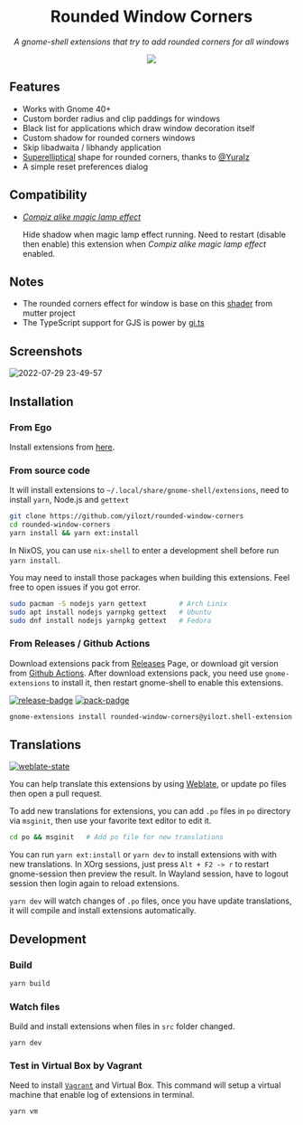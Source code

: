 <div align="center">
  <h1>Rounded Window Corners</h1>
  <p><i>A gnome-shell extensions that try to add rounded corners for all windows</i></p>
  <a href="https://extensions.gnome.org/extension/5237/rounded-window-corners/">
    <img src="https://img.shields.io/badge/Install%20from-extensions.gnome.org-4A86CF?style=for-the-badge&logo=Gnome&logoColor=white"/>
  </a>  
</div>

## Features

- Works with Gnome 40+
- Custom border radius and clip paddings for windows
- Black list for applications which draw window decoration itself
- Custom shadow for rounded corners windows
- Skip libadwaita / libhandy application
- [Superelliptical][1] shape for rounded corners, thanks to [@YuraIz][2]
- A simple reset preferences dialog

## Compatibility

- [_Compiz alike magic lamp effect_][3]
  
  Hide shadow when magic lamp effect running.
  Need to restart (disable then enable) this extension when
  _Compiz alike magic lamp effect_ enabled. 

## Notes

- The rounded corners effect for window is base on this [shader][4] from
  mutter project
- The TypeScript support for GJS is power by [gi.ts][5]

## Screenshots

![2022-07-29 23-49-57][6]


## Installation

### From Ego

Install extensions from [here][7].

### From source code

It will install extensions to `~/.local/share/gnome-shell/extensions`,
need to install `yarn`, Node.js and `gettext`

```bash
git clone https://github.com/yilozt/rounded-window-corners
cd rounded-window-corners
yarn install && yarn ext:install
```

In NixOS, you can use `nix-shell` to enter a development shell before
run `yarn install`.

You may need to install those packages when building this extensions. Feel free
to open issues if you got error.

```bash
sudo pacman -S nodejs yarn gettext        # Arch Linix
sudo apt install nodejs yarnpkg gettext   # Ubuntu
sudo dnf install nodejs yarnpkg gettext   # Fedora
```

### From Releases / Github Actions

Download extensions pack from [Releases][8] Page, or download git version from
[Github Actions][9]. After download extensions pack, you need use
`gnome-extensions` to install it, then restart gnome-shell to enable this
extensions.

[![release-badge][10]][8]
[![pack-padge][11]][9]

```bash
gnome-extensions install rounded-window-corners@yilozt.shell-extension.zip
```

## Translations

[![weblate-state][12]][13]

You can help translate this extensions by using [Weblate][13], or update po
files then open a pull request.

To add new translations for extensions, you can add `.po` files in `po`
directory via `msginit`, then use your favorite text editor to edit it.

```bash
cd po && msginit   # Add po file for new translations
```

You can run `yarn ext:install` or `yarn dev` to install extensions with with
new translations. In XOrg sessions, just press `Alt + F2 -> r` to restart
gnome-session then preview the result. In Wayland session, have to logout
session then login again to reload extensions.

`yarn dev` will watch changes of `.po` files, once you have update translations,
it will compile and install extensions automatically.

## Development

### Build

```bash
yarn build 
```

### Watch files

Build and install extensions when files in `src` folder changed.

```
yarn dev
```

### Test in Virtual Box by Vagrant

Need to install [`Vagrant`](https://github.com/hashicorp/vagrant) and
Virtual Box. This command will setup a virtual machine that enable log of
extensions in terminal.

```
yarn vm
```

<!-- links -->

[1]: https://en.wikipedia.org/wiki/Superellipse
[2]: https://github.com/YuraIz
[3]: https://extensions.gnome.org/extension/3740/compiz-alike-magic-lamp-effect/
[4]: https://gitlab.gnome.org/GNOME/mutter/-/blob/main/src/compositor/meta-background-content.c#L138
[5]: https://gitlab.gnome.org/ewlsh/gi.ts
[6]: https://user-images.githubusercontent.com/32430186/181902857-d4d10740-82fe-4941-b064-d436b9ea7317.png
[7]: https://extensions.gnome.org/extension/5237/rounded-window-corners/
[8]: https://github.com/yilozt/rounded-window-corners/releases
[9]: https://github.com/yilozt/rounded-window-corners/actions/workflows/pack.yml
[10]: https://img.shields.io/github/v/release/yilozt/rounded-window-corners?style=flat-square
[11]: https://img.shields.io/github/actions/workflow/status/yilozt/rounded-window-corners/pack.yml?branch=main&style=flat-square
[12]: https://hosted.weblate.org/widgets/rounded-window-corners/-/rounded-window-corners/multi-auto.svg
[13]: https://hosted.weblate.org/engage/rounded-window-corners/